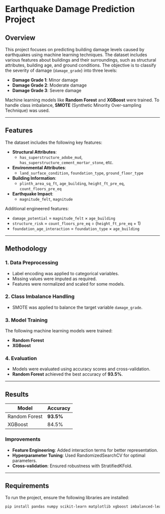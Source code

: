 # Earthquake Damage Prediction Project

## Overview
This project focuses on predicting building damage levels caused by earthquakes using machine learning techniques. The dataset includes various features about buildings and their surroundings, such as structural attributes, building age, and ground conditions. The objective is to classify the severity of damage (`damage_grade`) into three levels:

- **Damage Grade 1**: Minor damage  
- **Damage Grade 2**: Moderate damage  
- **Damage Grade 3**: Severe damage  

Machine learning models like **Random Forest** and **XGBoost** were trained. To handle class imbalance, **SMOTE** (Synthetic Minority Over-sampling Technique) was used.

---

## Features
The dataset includes the following key features:

- **Structural Attributes**:  
  - `has_superstructure_adobe_mud`, `has_superstructure_cement_mortar_stone`, etc.  
- **Environmental Attributes**:  
  - `land_surface_condition`, `foundation_type`, `ground_floor_type`  
- **Building Information**:  
  - `plinth_area_sq_ft`, `age_building`, `height_ft_pre_eq`, `count_floors_pre_eq`  
- **Earthquake Impact**:  
  - `magnitude_felt`, `magnitude`  

Additional engineered features:
- `damage_potential` = `magnitude_felt` × `age_building`  
- `structure_risk` = `count_floors_pre_eq` ÷ (`height_ft_pre_eq` + 1)  
- `foundation_age_interaction` = `foundation_type` × `age_building`

---

## Methodology

### 1. **Data Preprocessing**
- Label encoding was applied to categorical variables.
- Missing values were imputed as required.
- Features were normalized and scaled for some models.

### 2. **Class Imbalance Handling**
- SMOTE was applied to balance the target variable `damage_grade`.

### 3. **Model Training**
The following machine learning models were trained:
- **Random Forest**
- **XGBoost**


### 4. **Evaluation**
- Models were evaluated using accuracy scores and cross-validation.
- **Random Forest** achieved the best accuracy of **93.5%**.

---

## Results

| Model                 | Accuracy   |
|-----------------------|------------|
| Random Forest         | **93.5%**  |
| XGBoost               | 84.5%      |


### Improvements
- **Feature Engineering**: Added interaction terms for better representation.
- **Hyperparameter Tuning**: Used RandomizedSearchCV for optimal parameters.
- **Cross-validation**: Ensured robustness with StratifiedKFold.

---

## Requirements

To run the project, ensure the following libraries are installed:
```bash
pip install pandas numpy scikit-learn matplotlib xgboost imbalanced-learn tensorflow
